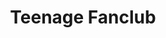 ---
title: "Teenage Fanclub"
summary: "Teenage Fanclub are a Scottish alternative rock band formed in Bellshill near Glasgow in 1989. The group were founded by Norman Blake , Raymond McGinley and Gerard Love , all of whom shared lead vocals and songwriting duties until Love's departure in 2018. As of 2019, the band's lineup consists of Blake, McGinley, Francis Macdonald , Dave McGowan and Euros Childs .In concert, the band usually alternate among its songwriters, giving equal playing time to each one's songs. Although often pegged as alternative rock, the group have incorporated a wide variety of elements from various music styles in their songs.Teenage Fanclub have had a succession of drummers, namely Francis Macdonald, Brendan O'Hare and Paul Quinn. Keyboardist Finlay Macdonald has also been a member. As of April 2021, the band have released eleven studio albums and two compilation albums."
image: "teenage-fanclub.jpg"
apple_music_artist_url: "https://music.apple.com/gb/artist/teenage-fanclub/1295756"
wikipedia_url: "https://en.wikipedia.org/wiki/Teenage_Fanclub"
---